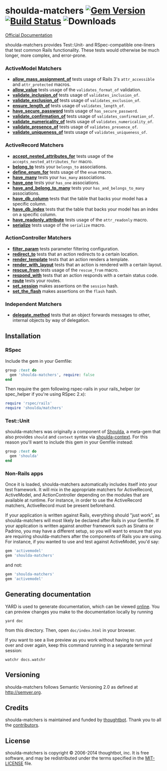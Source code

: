 # shoulda-matchers [![Gem Version][version-badge]][rubygems] [![Build Status][travis-badge]][travis] ![Downloads][downloads-badge]

[Official Documentation][rubydocs]

shoulda-matchers provides Test::Unit- and RSpec-compatible one-liners that test
common Rails functionality. These tests would otherwise be much longer, more
complex, and error-prone.

### ActiveModel Matchers

* **[allow_mass_assignment_of](lib/shoulda/matchers/active_model/allow_mass_assignment_of_matcher.rb)**
  tests usage of Rails 3's `attr_accessible` and `attr_protected` macros.
* **[allow_value](lib/shoulda/matchers/active_model/allow_value_matcher.rb)** tests usage of
  the `validates_format_of` validation.
* **[validate_inclusion_of](lib/shoulda/matchers/active_model/validate_inclusion_of_matcher.rb)**
  tests usage of `validates_inclusion_of`.
* **[validate_exclusion_of](lib/shoulda/matchers/active_model/validate_exclusion_of_matcher.rb)**
  tests usage of `validates_exclusion_of`.
* **[ensure_length_of](lib/shoulda/matchers/active_model/ensure_length_of_matcher.rb)** tests usage
  of `validates_length_of`.
* **[have_secure_password](lib/shoulda/matchers/active_model/have_secure_password_matcher.rb)** tests
  usage of `has_secure_password`.
* **[validate_confirmation_of](lib/shoulda/matchers/active_model/validate_confirmation_of_matcher.rb)**
  tests usage of `validates_confirmation_of`.
* **[validate_numericality_of](lib/shoulda/matchers/active_model/validate_numericality_of_matcher.rb)**
  tests usage of `validates_numericality_of`.
* **[validate_presence_of](lib/shoulda/matchers/active_model/validate_presence_of_matcher.rb)** tests
  usage of `validates_presence_of`.
* **[validate_uniqueness_of](lib/shoulda/matchers/active_model/validate_uniqueness_of_matcher.rb)** tests
  usage of `validates_uniqueness_of`.

### ActiveRecord Matchers

* **[accept_nested_attributes_for](lib/shoulda/matchers/active_record/accept_nested_attributes_for_matcher.rb)**
  tests usage of the `accepts_nested_attributes_for` macro.
* **[belong_to](lib/shoulda/matchers/active_record/association_matcher.rb)** tests
  your `belongs_to` associations.
* **[define_enum_for](lib/shoulda/matchers/active_record/define_enum_for_matcher.rb)**
  tests usage of the `enum` macro.
* **[have_many](lib/shoulda/matchers/active_record/association_matcher.rb)** tests
  your `has_many` associations.
* **[have_one](lib/shoulda/matchers/active_record/association_matcher.rb)** tests your
  `has_one` associations.
* **[have_and_belong_to_many](lib/shoulda/matchers/active_record/association_matcher.rb)**
  tests your `has_and_belongs_to_many` associations.
* **[have_db_column](lib/shoulda/matchers/active_record/have_db_column_matcher.rb)** tests that
  the table that backs your model has a specific column.
* **[have_db_index](lib/shoulda/matchers/active_record/have_db_index_matcher.rb)** tests that the
  table that backs your model has an index on a specific column.
* **[have_readonly_attribute](lib/shoulda/matchers/active_record/have_readonly_attribute_matcher.rb)**
  tests usage of the `attr_readonly` macro.
* **[serialize](lib/shoulda/matchers/active_record/serialize_matcher.rb)** tests usage of the
  `serialize` macro.

### ActionController Matchers

* **[filter_param](lib/shoulda/matchers/action_controller/filter_param_matcher.rb)** tests
  parameter filtering configuration.
* **[redirect_to](lib/shoulda/matchers/action_controller/redirect_to_matcher.rb)** tests that
  an action redirects to a certain location.
* **[render_template](lib/shoulda/matchers/action_controller/render_template_matcher.rb)** tests
  that an action renders a template.
* **[render_with_layout](lib/shoulda/matchers/action_controller/render_with_layout_matcher.rb)** tests
  that an action is rendered with a certain layout.
* **[rescue_from](lib/shoulda/matchers/action_controller/rescue_from_matcher.rb)** tests usage
  of the `rescue_from` macro.
* **[respond_with](lib/shoulda/matchers/action_controller/respond_with_matcher.rb)** tests that
  an action responds with a certain status code.
* **[route](lib/shoulda/matchers/action_controller/route_matcher.rb)** tests your routes.
* **[set_session](lib/shoulda/matchers/action_controller/set_session_matcher.rb)** makes
  assertions on the `session` hash.
* **[set_the_flash](lib/shoulda/matchers/action_controller/set_the_flash_matcher.rb)** makes
  assertions on the `flash` hash.

### Independent Matchers

* **[delegate_method](lib/shoulda/matchers/independent/delegate_method_matcher.rb)**
  tests that an object forwards messages to other, internal objects by way of
  delegation.

## Installation

### RSpec

Include the gem in your Gemfile:

``` ruby
group :test do
  gem 'shoulda-matchers', require: false
end
```

Then require the gem following rspec-rails in your rails_helper (or spec_helper
if you're using RSpec 2.x):

``` ruby
require 'rspec/rails'
require 'shoulda/matchers'
```

### Test::Unit

shoulda-matchers was originally a component of [Shoulda][shoulda], a meta-gem
that also provides `should` and `context` syntax via
[shoulda-context][shoulda-context]. For this reason you'll want to include this
gem in your Gemfile instead:

```ruby
group :test do
  gem 'shoulda'
end
```

### Non-Rails apps

Once it is loaded, shoulda-matchers automatically includes itself into your test
framework. It will mix in the appropriate matchers for ActiveRecord,
ActiveModel, and ActionController depending on the modules that are available at
runtime. For instance, in order to use the ActiveRecord matchers, ActiveRecord
must be present beforehand.

If your application is written against Rails, everything should "just work", as
shoulda-matchers will most likely be declared after Rails in your Gemfile. If
your application is written against another framework such as Sinatra or
Padrino, you may have a different setup, so you will want to ensure that you are
requiring shoulda-matchers after the components of Rails you are using. For
instance, if you wanted to use and test against ActiveModel, you'd say:

```ruby
gem 'activemodel'
gem 'shoulda-matchers'
```

and not:

```ruby
gem 'shoulda-matchers'
gem 'activemodel'
```

## Generating documentation

YARD is used to generate documentation, which can be viewed [online][rubydocs].
You can preview changes you make to the documentation locally by running

    yard doc

from this directory. Then, open `doc/index.html` in your browser.

If you want to see a live preview as you work without having to run `yard` over
and over again, keep this command running in a separate terminal session:

    watchr docs.watchr

## Versioning

shoulda-matchers follows Semantic Versioning 2.0 as defined at
<http://semver.org>.

## Credits

shoulda-matchers is maintained and funded by [thoughtbot][community]. Thank you
to all the [contributors][contributors].

## License

shoulda-matchers is copyright © 2006-2014 thoughtbot, inc. It is free software,
and may be redistributed under the terms specified in the
[MIT-LICENSE](MIT-LICENSE) file.

[version-badge]: http://img.shields.io/gem/v/shoulda-matchers.svg
[rubygems]: http://rubygems.org/gems/shoulda-matchers
[travis-badge]: http://img.shields.io/travis/thoughtbot/shoulda-matchers/master.svg
[travis]: http://travis-ci.org/thoughtbot/shoulda-matchers
[downloads-badge]: http://img.shields.io/gem/dtv/shoulda-matchers.svg
[rubydocs]: http://thoughtbot.github.io/shoulda-matchers
[community]: http://thoughtbot.com/community
[contributors]: https://github.com/thoughtbot/shoulda-matchers/contributors
[shoulda]: http://github.com/thoughtbot/shoulda
[shoulda-context]: http://github.com/thoughtbot/shoulda-context
